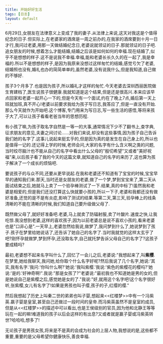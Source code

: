 ```yaml
---
title: 开始好好生活
tags: [日志]
layout: default
---
```


6月29日,女朋友在法律意义上变成了我的妻子.从法律上来说,这天对我这是个值得纪念的日子.但实际上,在老婆家的酒席是一周之前办的,在我家的酒席要到十月一日才行,我问过老婆,用那一天做结婚纪念日,老婆说就领证的日子.那就领证的日子吧.追女朋友的时候,想着怎么才能结婚,结婚之后该是如何如何的幸福.现在结婚了,似乎不是想想的样子.这不是说我不幸福.幸福,能和老婆长长久久的在一起了,我是幸福的.所以不是想想的样子,是因为我原来没想过这样匆忙的结婚,感觉亏欠了老婆,结婚照也没有,婚礼也办的简简单单的,虽然老婆,没有说我什么,但是我知道,自己做的不够好.

孩子3个月多了.也是因为孩子,所以婚礼才这样的匆忙.今天老婆去深圳西丽医院做生育建档了,医生说孩子很健康.我就知道是这个结果,但是还是很高兴.本来应该早点回家和老婆一起开心一下的,但是今天有一个面试,约在了晚上7点,婚后第一天上班就加班,真不开心!老婆以前要求我给为孩子写日志,我答应了,但是一直没有开始.那么今天就作为开始吧.这个博客,专门用来为写日志,写一些生活的感悟,等将来孩子大了,可以让孩子看看老爸当年的思想历程.

有小孩了嘛,为孩子取名字自然是一等一的大事,通常情况下少不了翻书上,查字典,征求朋友的意见,夫妻之间讨论......对我们来说,却没有这些事情,因为孩子自己告诉我们她的名字了.这事儿说起来挺玄乎的,但是因为真的是发生在自己身上的,所以也是值得一记的.还记得上学的时候,老师会问,大家的名字有什么含义啊之类的问题,当时绞尽脑汁也不能从自己的名字中看出什么父母的"殷切希望"又或者"美好祝福"来,以后孩子看了我的今天的这篇文章,就知道自己的名字的来历了,这也算为孩子解决了一个成长的烦恼吧.

要说孩子的与众不同,还要从更早说起.在我和老婆还不知道有了宝宝的时候,宝宝早早的通知我们来.那天,当时还是女朋友的老婆,做了一个梦,梦到宝宝来了,第二天从面试结束之后,她就马上卖了一个验孕棒测试了一下.结果,真的中标了!虽然我和老婆是相爱的,但是我们还没打算这么快就要小孩的,所以一下子,老婆和我都还没有做好准备,还觉的是不是有炎症,影响了测试的结果.等第二天,第三天,验孕棒上的线条清晰的不能在清晰的时候,我们知道自己要升级做父母了.

既然做父母了,就好好准备吧.老婆,马上就卖了防辐射服,卖了叶酸片.速度之快,让我吃惊.我没想到老婆,这样的喜欢孩子,因为以前老婆总是说不喜欢小孩的,看来老婆也是"口非心是".一天早上,老婆忽然给我说,做梦了,我问梦到什么了,她说梦到了孩子.孩子在梦里给她说话了,还告诉了她自己的名字了.当时我就觉的这样太玄乎了吧?刚怀孕就做梦,梦到怀孕,还没取名字,自己就托梦告诉父母自己的名字了?这孩子要成精吗?

最初,老婆想不起来名字叫什么了,回忆了一会儿之后,老婆说:"我想起来了,叫**紫樱**.在梦里,她给我聊天,我问她,给你取个什么名字好呢?然后我说了几个名字,她说:'其实,我有名字.'我问:'你叫什么啊?'她说:'我叫紫樱.'我说:'紫色的紫樱花的樱吗?'她说:'是的.'好神奇啊!".我说:"那是女孩了?"老婆说:"最初我也不知道她是男的女的,但是她说自己是紫樱之后,感觉她是女的了."我说:"好,就用这个名字吧!这个名字很好听,张紫樱,女儿有名字了!如果是男孩也叫子缨,孩子的子,红缨的缨."

然后我想起了历史上叫秦二世的弟弟也叫子婴,想起来<<红楼梦>>中有一个冯紫英.嬴子婴是皇室,甚至自己还做过一段时间的皇帝.而冯紫英虽然不是皇室的成员,但是从<<红楼梦>>的描述中可以看出,也是王侯级别的官员,因为他和北静王等等玩在一起的嘛!难道我的孩子以后会这样的有出息?又或者就是赢子婴或冯紫英转世?哈哈哈,想多了!

无论孩子是男孩女孩,将来是不是真的会成为社会的上层人物,我想说的是,这些都不重要,重要的是父母希望你健康快乐,善良幸福.